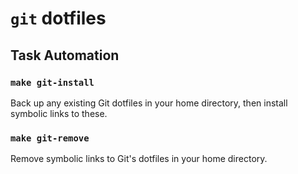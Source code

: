 # `git` dotfiles

## Task Automation

### `make git-install`

Back up any existing Git dotfiles in your home directory, then install symbolic links to these.

### `make git-remove`

Remove symbolic links to Git's dotfiles in your home directory.
